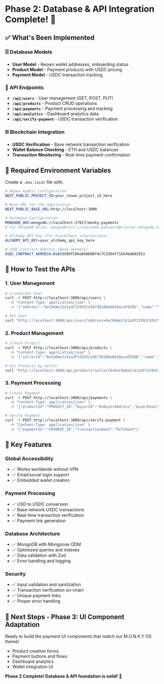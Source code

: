 # Phase 2: Database & API Integration Complete! 🚀

## ✅ What's Been Implemented

### 🗄️ **Database Models**
- **User Model** - Reown wallet addresses, onboarding status
- **Product Model** - Payment products with USDC pricing
- **Payment Model** - USDC transaction tracking

### 🔌 **API Endpoints**
- **`/api/users`** - User management (GET, POST, PUT)
- **`/api/products`** - Product CRUD operations
- **`/api/payments`** - Payment processing and tracking
- **`/api/analytics`** - Dashboard analytics data
- **`/api/verify-payment`** - USDC transaction verification

### ⛓️ **Blockchain Integration**
- **USDC Verification** - Base network transaction verification
- **Wallet Balance Checking** - ETH and USDC balances
- **Transaction Monitoring** - Real-time payment confirmation

## 🔧 **Required Environment Variables**

Create a `.env.local` file with:

```bash
# Reown AppKit Configuration
NEXT_PUBLIC_PROJECT_ID=your_reown_project_id_here

# Base URL for the application
NEXT_PUBLIC_BASE_URL=http://localhost:3000

# Database Configuration
MONGODB_URI=mongodb://localhost:27017/monky-payments
# For MongoDB Atlas: mongodb+srv://username:password@cluster.mongodb.net/monky-payments

# Alchemy API Key (for blockchain interactions)
ALCHEMY_API_KEY=your_alchemy_api_key_here

# USDC Contract Address (Base network)
USDC_CONTRACT_ADDRESS=0x833589fCD6eDb6E08f4c7C32D4f71b54bdA02913
```

## 🚀 **How to Test the APIs**

### 1. **User Management**
```bash
# Create/Get User
curl -X POST http://localhost:3000/api/users \
  -H "Content-Type: application/json" \
  -d '{"address":"0xCb6Ae2141a3F32593C43673D109e0010acaF03D6","name":"Test User"}'

# Get User
curl "http://localhost:3000/api/users?address=0xCb6Ae2141a3F32593C43673D109e0010acaF03D6"
```

### 2. **Product Management**
```bash
# Create Product
curl -X POST http://localhost:3000/api/products \
  -H "Content-Type: application/json" \
  -d '{"sellerId":"0xCb6Ae2141a3F32593C43673D109e0010acaF03D6","name":"Test Product","description":"A test product","priceUSD":10.00}'

# Get Products by Seller
curl "http://localhost:3000/api/products?sellerId=0xCb6Ae2141a3F32593C43673D109e0010acaF03D6"
```

### 3. **Payment Processing**
```bash
# Create Payment
curl -X POST http://localhost:3000/api/payments \
  -H "Content-Type: application/json" \
  -d '{"productId":"PRODUCT_ID","buyerId":"0xBuyerAddress","buyerEmail":"buyer@example.com"}'

# Verify Payment
curl -X POST http://localhost:3000/api/verify-payment \
  -H "Content-Type: application/json" \
  -d '{"paymentId":"PAYMENT_ID","transactionHash":"0xTxHash"}'
```

## 🎯 **Key Features**

### **Global Accessibility**
- ✅ Works worldwide without VPN
- ✅ Email/social login support
- ✅ Embedded wallet creation

### **Payment Processing**
- ✅ USD to USDC conversion
- ✅ Base network USDC transactions
- ✅ Real-time transaction verification
- ✅ Payment link generation

### **Database Architecture**
- ✅ MongoDB with Mongoose ODM
- ✅ Optimized queries and indexes
- ✅ Data validation with Zod
- ✅ Error handling and logging

### **Security**
- ✅ Input validation and sanitization
- ✅ Transaction verification on-chain
- ✅ Unique payment links
- ✅ Proper error handling

## 🔄 **Next Steps - Phase 3: UI Component Adaptation**

Ready to build the payment UI components that match our M.O.N.K.Y OS theme!

- Product creation forms
- Payment buttons and flows
- Dashboard analytics
- Wallet integration UI

**Phase 2 Complete! Database & API foundation is solid!** 🚀

